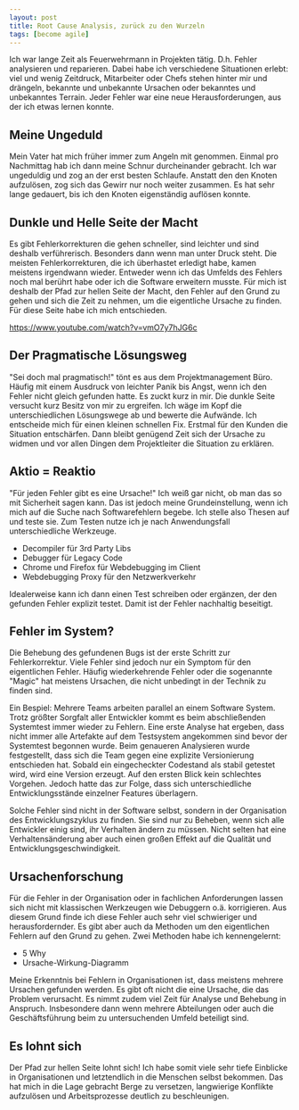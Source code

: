 ```yaml
---
layout: post
title: Root Cause Analysis, zurück zu den Wurzeln
tags: [become agile]
---
```


Ich war lange Zeit als Feuerwehrmann in Projekten tätig. D.h. Fehler analysieren und reparieren. Dabei habe ich verschiedene Situationen erlebt: viel und wenig Zeitdruck, Mitarbeiter oder Chefs stehen hinter mir und drängeln, bekannte und unbekannte Ursachen oder bekanntes und unbekanntes Terrain. Jeder Fehler war eine neue Herausforderungen, aus der ich etwas lernen konnte.

## Meine Ungeduld

Mein Vater hat mich früher immer zum Angeln mit genommen. Einmal pro Nachmittag hab ich dann meine Schnur durcheinander gebracht. Ich war ungeduldig und zog an der erst besten Schlaufe. Anstatt den den Knoten aufzulösen, zog sich das Gewirr nur noch weiter zusammen. Es hat sehr lange gedauert, bis ich den Knoten eigenständig auflösen konnte.

## Dunkle und Helle Seite der Macht

Es gibt Fehlerkorrekturen die gehen schneller, sind leichter und sind deshalb verführerisch. Besonders dann wenn man unter Druck steht. Die meisten Fehlerkorrekturen, die ich überhastet erledigt habe, kamen meistens irgendwann wieder. Entweder wenn ich das Umfelds des Fehlers noch mal berührt habe oder ich die Software erweitern musste. Für mich ist deshalb der Pfad zur hellen Seite der Macht, den Fehler auf den Grund zu gehen und sich die Zeit zu nehmen, um die eigentliche Ursache zu finden. Für diese Seite habe ich mich entschieden.

https://www.youtube.com/watch?v=vmO7y7hJG6c

## Der Pragmatische Lösungsweg

"Sei doch mal pragmatisch!" tönt es aus dem Projektmanagement Büro. Häufig mit einem Ausdruck von leichter Panik bis Angst, wenn ich den Fehler nicht gleich gefunden hatte. Es zuckt kurz in mir. Die dunkle Seite versucht kurz Besitz von mir zu ergreifen. Ich wäge im Kopf die unterschiedlichen Lösungswege ab und bewerte die Aufwände. Ich entscheide mich für einen kleinen schnellen Fix. Erstmal für den Kunden die Situation entschärfen. Dann bleibt genügend Zeit sich der Ursache zu widmen und vor allen Dingen dem Projektleiter die Situation zu erklären.

## Aktio = Reaktio

"Für jeden Fehler gibt es eine Ursache!" Ich weiß gar nicht, ob man das so mit Sicherheit sagen kann. Das ist jedoch meine Grundeinstellung, wenn ich mich auf die Suche nach Softwarefehlern begebe. Ich stelle also Thesen auf und teste sie. Zum Testen nutze ich je nach Anwendungsfall unterschiedliche Werkzeuge.

*   Decompiler für 3rd Party Libs
*   Debugger für Legacy Code
*   Chrome und Firefox für Webdebugging im Client
*   Webdebugging Proxy für den Netzwerkverkehr

Idealerweise kann ich dann einen Test schreiben oder ergänzen, der den gefunden Fehler explizit testet. Damit ist der Fehler nachhaltig beseitigt.

## Fehler im System?

Die Behebung des gefundenen Bugs ist der erste Schritt zur Fehlerkorrektur. Viele Fehler sind jedoch nur ein Symptom für den eigentlichen Fehler. Häufig wiederkehrende Fehler oder die sogenannte "Magic" hat meistens Ursachen, die nicht unbedingt in der Technik zu finden sind.

Ein Bespiel: Mehrere Teams arbeiten parallel an einem Software System. Trotz größter Sorgfalt aller Entwickler kommt es beim abschließenden Systemtest immer wieder zu Fehlern. Eine erste Analyse hat ergeben, dass nicht immer alle Artefakte auf dem Testsystem angekommen sind bevor der Systemtest begonnen wurde. Beim genaueren Analysieren wurde festgestellt, dass sich die Team gegen eine explizite Versionierung entschieden hat. Sobald ein eingecheckter Codestand als stabil getestet wird, wird eine Version erzeugt. Auf den ersten Blick kein schlechtes Vorgehen. Jedoch hatte das zur Folge, dass sich unterschiedliche Entwicklungsstände einzelner Features überlagern.

Solche Fehler sind nicht in der Software selbst, sondern in der Organisation des Entwicklungszyklus zu finden. Sie sind nur zu Beheben, wenn sich alle Entwickler einig sind, ihr Verhalten ändern zu müssen. Nicht selten hat eine Verhaltensänderung aber auch einen großen Effekt auf die Qualität und Entwicklungsgeschwindigkeit.

## Ursachenforschung

Für die Fehler in der Organisation oder in fachlichen Anforderungen lassen sich nicht mit klassischen Werkzeugen wie Debuggern o.ä. korrigieren. Aus diesem Grund finde ich diese Fehler auch sehr viel schwieriger und herausfordernder. Es gibt aber auch da Methoden um den eigentlichen Fehlern auf den Grund zu gehen. Zwei Methoden habe ich kennengelernt:

*   5 Why
*   Ursache-Wirkung-Diagramm

Meine Erkenntnis bei Fehlern in Organisationen ist, dass meistens mehrere Ursachen gefunden werden. Es gibt oft nicht die eine Ursache, die das Problem verursacht. Es nimmt zudem viel Zeit für Analyse und Behebung in Anspruch. Insbesondere dann wenn mehrere Abteilungen oder auch die Geschäftsführung beim zu untersuchenden Umfeld beteiligt sind.

## Es lohnt sich

Der Pfad zur hellen Seite lohnt sich! Ich habe somit viele sehr tiefe Einblicke in Organisationen und letztendlich in die Menschen selbst bekommen. Das hat mich in die Lage gebracht Berge zu versetzen, langwierige Konflikte aufzulösen und Arbeitsprozesse deutlich zu beschleunigen.